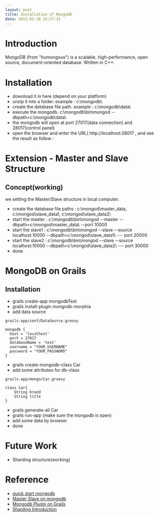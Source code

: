 ```yaml
---
layout: post
title: Installation of MongoDB
date: 2013-01-18 15:27:31
---
```


Introduction
============

MongoDB (from "humongous") is a scalable, high-performance, open source, document-oriented database. Written in C++.


Installation
============

- download it in here (depend on your platform)
- unzip it into a folder. example : c:\mongodb\
- create the database file path. example : c:\mongodb\data\
- execute the mongodb. c:\mongodb\bin\mongod --dbpath=c:\mongodb\data\
- the mongodb will open at port 27017(data connection) and 28017(control panel)
- open the browser and enter the URL( http://localhost:28017 , and see the result as follow :

Extension - Master and Slave Structure
======================================

Concept(working)
----------------

we setting the Master/Slave structure in local computer.

- create the database file paths : c:\mongod\master_data\, c:\mongod\slave_data1\, c:\mongod\slave_data2\
- start the master : c:\mongodb\bin\mongod --master --dbpath=c:\mongod\master_data\ --port 10000
- start the slave1 : c:\mongodb\bin\mongod --slave --source localhost:10000 --dbpath=c:\mongod\slave_data1\ --- port 20000
- start the slave2 : c:\mongodb\bin\mongod --slave --source localhost:10000 --dbpath=c:\mongod\slave_data2\ --- port 30000
- done

MongoDB on Grails
=================

Installation
------------

- grails create-app mongodbTest
- grails install-plugin mongodb-morphia
- add data source

```
grails-app/conf/DataSource.groovy

mongodb {
  host = 'localhost'
  port = 27017
  databaseName = 'test'
  username = "YOUR_USERNAME"
  password = "YOUR_PASSWORD"
}
```

- grails create-mongodb-class Car
- add some attributes for db-class

```
grails-app/mongo/Car.groovy

class Car{
    String brand
    String title
}
```

- grails generate-all Car
- grails run-app (make sure the mongodb is open)
- add some data by browser
- done

Future Work
===========

* Sharding structure(working)

Reference
=========

* [quick start mongodb](http://www.mongodb.org/display/DOCS/Quickstart+Windows)
* [Master Slave on mongodb](http://docs.mongodb.org/manual/core/master-slave/)
* [Mongodb Plugin on Grails](http://www.grails.org/plugin/mongodb-morphia)
* [Sharding Introduction](http://docs.mongodb.org/manual/core/sharding/)

